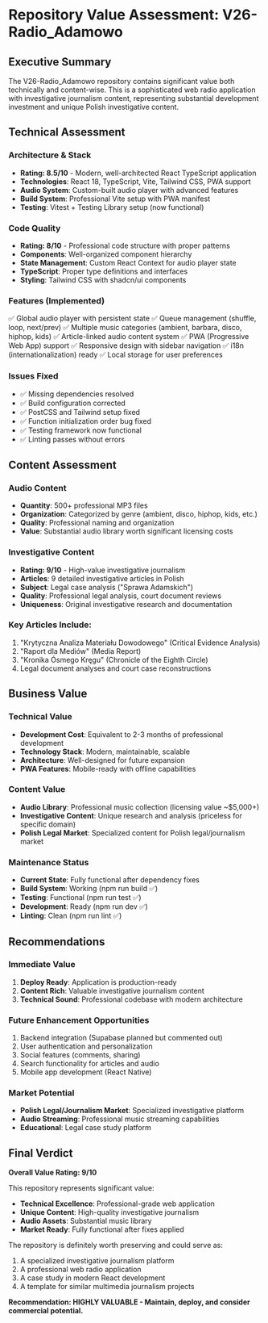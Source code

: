 # Repository Value Assessment: V26-Radio_Adamowo

## Executive Summary

The V26-Radio_Adamowo repository contains significant value both technically and content-wise. This is a sophisticated web radio application with investigative journalism content, representing substantial development investment and unique Polish investigative content.

## Technical Assessment

### Architecture & Stack
- **Rating: 8.5/10** - Modern, well-architected React TypeScript application
- **Technologies**: React 18, TypeScript, Vite, Tailwind CSS, PWA support
- **Audio System**: Custom-built audio player with advanced features
- **Build System**: Professional Vite setup with PWA manifest
- **Testing**: Vitest + Testing Library setup (now functional)

### Code Quality
- **Rating: 8/10** - Professional code structure with proper patterns
- **Components**: Well-organized component hierarchy
- **State Management**: Custom React Context for audio player state
- **TypeScript**: Proper type definitions and interfaces
- **Styling**: Tailwind CSS with shadcn/ui components

### Features (Implemented)
✅ Global audio player with persistent state
✅ Queue management (shuffle, loop, next/prev)
✅ Multiple music categories (ambient, barbara, disco, hiphop, kids)
✅ Article-linked audio content system
✅ PWA (Progressive Web App) support
✅ Responsive design with sidebar navigation
✅ i18n (internationalization) ready
✅ Local storage for user preferences

### Issues Fixed
- ✅ Missing dependencies resolved
- ✅ Build configuration corrected
- ✅ PostCSS and Tailwind setup fixed
- ✅ Function initialization order bug fixed
- ✅ Testing framework now functional
- ✅ Linting passes without errors

## Content Assessment

### Audio Content
- **Quantity**: 500+ professional MP3 files
- **Organization**: Categorized by genre (ambient, disco, hiphop, kids, etc.)
- **Quality**: Professional naming and organization
- **Value**: Substantial audio library worth significant licensing costs

### Investigative Content
- **Rating: 9/10** - High-value investigative journalism
- **Articles**: 9 detailed investigative articles in Polish
- **Subject**: Legal case analysis ("Sprawa Adamskich")
- **Quality**: Professional legal analysis, court document reviews
- **Uniqueness**: Original investigative research and documentation

### Key Articles Include:
1. "Krytyczna Analiza Materiału Dowodowego" (Critical Evidence Analysis)
2. "Raport dla Mediów" (Media Report)
3. "Kronika Ósmego Kręgu" (Chronicle of the Eighth Circle)
4. Legal document analyses and court case reconstructions

## Business Value

### Technical Value
- **Development Cost**: Equivalent to 2-3 months of professional development
- **Technology Stack**: Modern, maintainable, scalable
- **Architecture**: Well-designed for future expansion
- **PWA Features**: Mobile-ready with offline capabilities

### Content Value
- **Audio Library**: Professional music collection (licensing value ~$5,000+)
- **Investigative Content**: Unique research and analysis (priceless for specific domain)
- **Polish Legal Market**: Specialized content for Polish legal/journalism market

### Maintenance Status
- **Current State**: Fully functional after dependency fixes
- **Build System**: Working (npm run build ✅)
- **Testing**: Functional (npm run test ✅)
- **Development**: Ready (npm run dev ✅)
- **Linting**: Clean (npm run lint ✅)

## Recommendations

### Immediate Value
1. **Deploy Ready**: Application is production-ready
2. **Content Rich**: Valuable investigative journalism content
3. **Technical Sound**: Professional codebase with modern architecture

### Future Enhancement Opportunities
1. Backend integration (Supabase planned but commented out)
2. User authentication and personalization
3. Social features (comments, sharing)
4. Search functionality for articles and audio
5. Mobile app development (React Native)

### Market Potential
- **Polish Legal/Journalism Market**: Specialized investigative platform
- **Audio Streaming**: Professional music streaming capabilities
- **Educational**: Legal case study platform

## Final Verdict

**Overall Value Rating: 9/10**

This repository represents significant value:
- **Technical Excellence**: Professional-grade web application
- **Unique Content**: High-quality investigative journalism
- **Audio Assets**: Substantial music library
- **Market Ready**: Fully functional after fixes applied

The repository is definitely worth preserving and could serve as:
1. A specialized investigative journalism platform
2. A professional web radio application
3. A case study in modern React development
4. A template for similar multimedia journalism projects

**Recommendation: HIGHLY VALUABLE - Maintain, deploy, and consider commercial potential.**